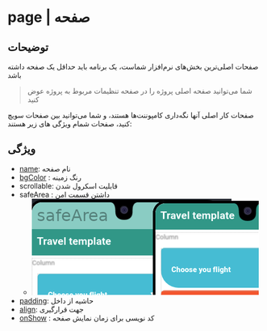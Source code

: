 # page | صفحه

## توضیحات 
صفحات اصلی‌ترین بخش‌های نرم‌افزار شماست، یک برنامه باید حداقل یک صفحه داشته باشد

> شما می‌توانید صفحه اصلی پروژه را در صفحه تنظیمات مربوط به پروژه عوض کنید

صفحات کار اصلی آنها نگه‌داری کامپوننت‌ها هستند، و شما می‌توانید بین صفحات سویچ کنید، صفحات شمام ویژگی های زیر هستند:

## ویژگی 
-  [name](/fa/properties/name.md): نام صفحه
- [bgColor](/fa/properties/color.md) : رنگ زمینه
- scrollable: قابلیت اسکرول شدن
- safeArea : داشتن قسمت امن
    - ![alt text](../../assets/images/properties/safeArea.png)
- [padding](/fa/properties/padding.md): حاشیه از داخل
- [align](/fa/properties/align.md): جهت قرارگیری
- [onShow](/fa/events.md) : کد نویسی برای زمان نمایش صفحه
